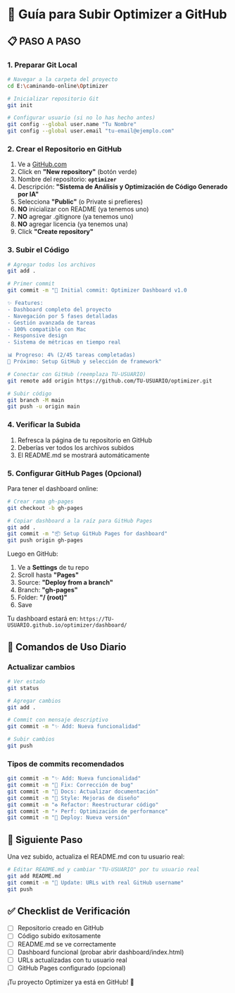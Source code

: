 # 🚀 Guía para Subir Optimizer a GitHub

## 📋 PASO A PASO

### 1. Preparar Git Local
```bash
# Navegar a la carpeta del proyecto
cd E:\caminando-online\Optimizer

# Inicializar repositorio Git
git init

# Configurar usuario (si no lo has hecho antes)
git config --global user.name "Tu Nombre"
git config --global user.email "tu-email@ejemplo.com"
```

### 2. Crear el Repositorio en GitHub
1. Ve a [GitHub.com](https://github.com)
2. Click en **"New repository"** (botón verde)
3. Nombre del repositorio: **`optimizer`**
4. Descripción: **"Sistema de Análisis y Optimización de Código Generado por IA"**
5. Selecciona **"Public"** (o Private si prefieres)
6. **NO** inicializar con README (ya tenemos uno)
7. **NO** agregar .gitignore (ya tenemos uno)
8. **NO** agregar licencia (ya tenemos una)
9. Click **"Create repository"**

### 3. Subir el Código
```bash
# Agregar todos los archivos
git add .

# Primer commit
git commit -m "🚀 Initial commit: Optimizer Dashboard v1.0

✨ Features:
- Dashboard completo del proyecto
- Navegación por 5 fases detalladas
- Gestión avanzada de tareas
- 100% compatible con Mac
- Responsive design
- Sistema de métricas en tiempo real

📊 Progreso: 4% (2/45 tareas completadas)
🎯 Próximo: Setup GitHub y selección de framework"

# Conectar con GitHub (reemplaza TU-USUARIO)
git remote add origin https://github.com/TU-USUARIO/optimizer.git

# Subir código
git branch -M main
git push -u origin main
```

### 4. Verificar la Subida
1. Refresca la página de tu repositorio en GitHub
2. Deberías ver todos los archivos subidos
3. El README.md se mostrará automáticamente

### 5. Configurar GitHub Pages (Opcional)
Para tener el dashboard online:

```bash
# Crear rama gh-pages
git checkout -b gh-pages

# Copiar dashboard a la raíz para GitHub Pages
git add .
git commit -m "📦 Setup GitHub Pages for dashboard"
git push origin gh-pages
```

Luego en GitHub:
1. Ve a **Settings** de tu repo
2. Scroll hasta **"Pages"**
3. Source: **"Deploy from a branch"**
4. Branch: **"gh-pages"**
5. Folder: **"/ (root)"**
6. Save

Tu dashboard estará en: `https://TU-USUARIO.github.io/optimizer/dashboard/`

## 🔧 Comandos de Uso Diario

### Actualizar cambios
```bash
# Ver estado
git status

# Agregar cambios
git add .

# Commit con mensaje descriptivo
git commit -m "✨ Add: Nueva funcionalidad"

# Subir cambios
git push
```

### Tipos de commits recomendados
```bash
git commit -m "✨ Add: Nueva funcionalidad"
git commit -m "🐛 Fix: Corrección de bug"
git commit -m "📝 Docs: Actualizar documentación"
git commit -m "💄 Style: Mejoras de diseño"
git commit -m "♻️ Refactor: Reestructurar código"
git commit -m "⚡ Perf: Optimización de performance"
git commit -m "🚀 Deploy: Nueva versión"
```

## 🎯 Siguiente Paso

Una vez subido, actualiza el README.md con tu usuario real:

```bash
# Editar README.md y cambiar "TU-USUARIO" por tu usuario real
git add README.md
git commit -m "📝 Update: URLs with real GitHub username"
git push
```

## ✅ Checklist de Verificación

- [ ] Repositorio creado en GitHub
- [ ] Código subido exitosamente
- [ ] README.md se ve correctamente
- [ ] Dashboard funcional (probar abrir dashboard/index.html)
- [ ] URLs actualizadas con tu usuario real
- [ ] GitHub Pages configurado (opcional)

¡Tu proyecto Optimizer ya está en GitHub! 🎉